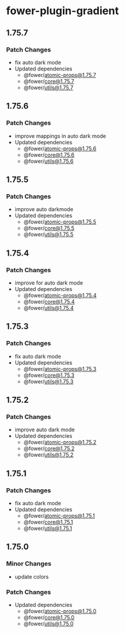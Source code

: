 # fower-plugin-gradient

## 1.75.7

### Patch Changes

- fix auto dark mode
- Updated dependencies
  - @fower/atomic-props@1.75.7
  - @fower/core@1.75.7
  - @fower/utils@1.75.7

## 1.75.6

### Patch Changes

- improve mappings in auto dark mode
- Updated dependencies
  - @fower/atomic-props@1.75.6
  - @fower/core@1.75.6
  - @fower/utils@1.75.6

## 1.75.5

### Patch Changes

- improve auto darkmode
- Updated dependencies
  - @fower/atomic-props@1.75.5
  - @fower/core@1.75.5
  - @fower/utils@1.75.5

## 1.75.4

### Patch Changes

- improve for auto dark mode
- Updated dependencies
  - @fower/atomic-props@1.75.4
  - @fower/core@1.75.4
  - @fower/utils@1.75.4

## 1.75.3

### Patch Changes

- fix auto dark mode
- Updated dependencies
  - @fower/atomic-props@1.75.3
  - @fower/core@1.75.3
  - @fower/utils@1.75.3

## 1.75.2

### Patch Changes

- improve auto dark mode
- Updated dependencies
  - @fower/atomic-props@1.75.2
  - @fower/core@1.75.2
  - @fower/utils@1.75.2

## 1.75.1

### Patch Changes

- fix auto dark mode
- Updated dependencies
  - @fower/atomic-props@1.75.1
  - @fower/core@1.75.1
  - @fower/utils@1.75.1

## 1.75.0

### Minor Changes

- update colors

### Patch Changes

- Updated dependencies
  - @fower/atomic-props@1.75.0
  - @fower/core@1.75.0
  - @fower/utils@1.75.0
